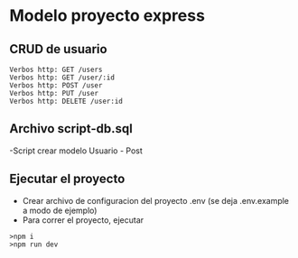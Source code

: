 # Modelo proyecto express


## CRUD de usuario 
```
Verbos http: GET /users 
Verbos http: GET /user/:id 
Verbos http: POST /user 
Verbos http: PUT /user 
Verbos http: DELETE /user:id 
```

## Archivo script-db.sql
-Script crear modelo Usuario - Post 

## Ejecutar el proyecto
- Crear archivo de configuracion del proyecto .env (se deja .env.example a modo de ejemplo) 
- Para correr el proyecto, ejecutar
```
>npm i 
>npm run dev
```